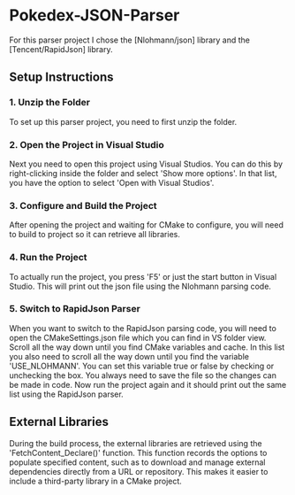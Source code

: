 # Pokedex-JSON-Parser

For this parser project I chose the [Nlohmann/json] library and the [Tencent/RapidJson] library.

## Setup Instructions

### 1. Unzip the Folder
To set up this parser project, you need to first unzip the folder. 

### 2. Open the Project in Visual Studio
Next you need to open this project using Visual Studios. You can do this by right-clicking inside the folder 
and select 'Show more options'. In that list, you have the option to select 'Open with Visual Studios'.

### 3. Configure and Build the Project
After opening the project and waiting for CMake to configure, you will need to build to project so it can retrieve all libraries.

### 4. Run the Project
To actually run the project, you press 'F5' or just the start button in Visual Studio. This will print out the json file using the Nlohmann parsing code. 

### 5. Switch to RapidJson Parser
When you want to switch to the RapidJson parsing code, you will need to open the CMakeSettings.json file which you can find in VS folder view.
Scroll all the way down until you find CMake variables and cache. In this list you also need to scroll all the way down until you find the variable 'USE_NLOHMANN'.
You can set this variable true or false by checking or unchecking the box. You always need to save the file so the changes can be made in code.
Now run the project again and it should print out the same list using the RapidJson parser.

## External Libraries

During the build process, the external libraries are retrieved using the 'FetchContent_Declare()' function. This function records the options to populate specified
content, such as to download and manage external dependencies directly from a URL or repository. This makes it easier to include a third-party library
in a CMake project.